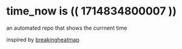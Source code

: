 # time_now is (( 1714834800007 ))

an automated repo that shows the currnent time

inspired by [breakingheatmap](https://github.com/breakingheatmap/breakingheatmap)